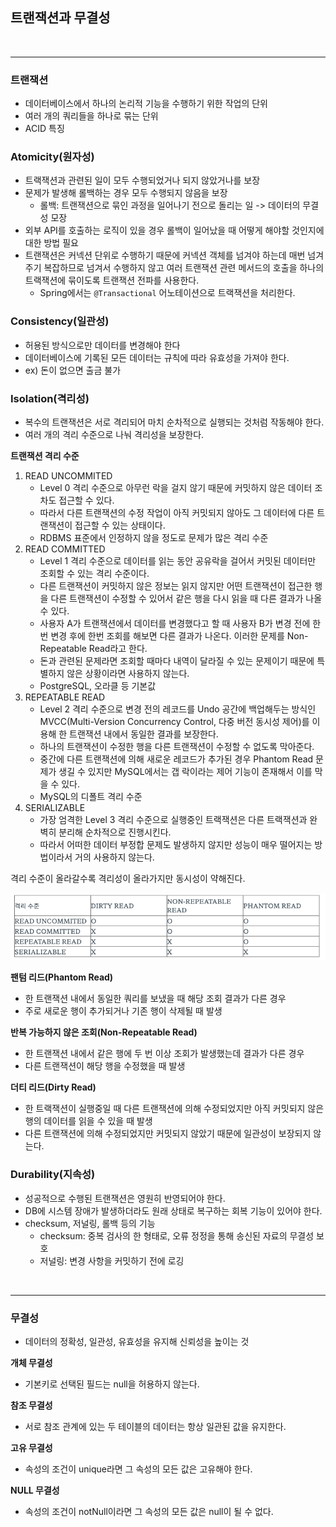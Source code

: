 
## 트랜잭션과 무결성


<br/>

---

### 트랜잭션

- 데이터베이스에서 하나의 논리적 기능을 수행하기 위한 작업의 단위
- 여러 개의 쿼리들을 하나로 묶는 단위
- ACID 특징

### Atomicity(원자성)
- 트랙잭션과 관련된 일이 모두 수행되었거나 되지 않았거나를 보장
- 문제가 발생해 롤백하는 경우 모두 수행되지 않음을 보장
  - 롤백: 트랜잭션으로 묶인 과정을 일어나기 전으로 돌리는 일 -> 데이터의 무결성 모장
- 외부 API를 호출하는 로직이 있을 경우 롤백이 일어났을 때 어떻게 해야할 것인지에 대한 방법 필요
- 트랜잭션은 커넥션 단위로 수행하기 때문에 커넥션 객체를 넘겨야 하는데 매번 넘겨주기 복잡하므로 넘겨서 수행하지 않고 여러 트랜잭션 관련 메서드의 호출을 하나의 트랙잭션에 묶이도록 트랜잭션 전파를 사용한다.
  - Spring에서는 `@Transactional` 어노테이션으로 트랙잭션을 처리한다.

### Consistency(일관성)
  - 허용된 방식으로만 데이터를 변경해야 한다
  - 데이터베이스에 기록된 모든 데이터는 규칙에 따라 유효성을 가져야 한다.
  - ex) 돈이 없으면 출금 불가

### Isolation(격리성)
  - 복수의 트랜잭션은 서로 격리되어 마치 순차적으로 실행되는 것처럼 작동해야 한다.
  - 여러 개의 격리 수준으로 나눠 격리성을 보장한다.

**트랜잭션 격리 수준**
1. READ UNCOMMITED
   - Level 0 격리 수준으로 아무런 락을 걸지 않기 때문에 커밋하지 않은 데이터 조차도 접근할 수 있다. 
   - 따라서 다른 트랜잭션의 수정 작업이 아직 커밋되지 않아도 그 데이터에 다른 트랜잭션이 접근할 수 있는 상태이다. 
   - RDBMS 표준에서 인정하지 않을 정도로 문제가 많은 격리 수준
2. READ COMMITTED
   - Level 1 격리 수준으로 데이터를 읽는 동안 공유락을 걸어서 커밋된 데이터만 조회할 수 있는 격리 수준이다. 
   - 다른 트랜잭션이 커밋하지 않은 정보는 읽지 않지만 어떤 트랜잭션이 접근한 행을 다른 트랜잭션이 수정할 수 있어서 같은 행을 다시 읽을 때 다른 결과가 나올 수 있다.
   - 사용자 A가 트랜잭션에서 데이터를 변경했다고 할 때 사용자 B가 변경 전에 한 번 변경 후에 한번 조회를 해보면 다른 결과가 나온다. 이러한 문제를 Non-Repeatable Read라고 한다. 
   - 돈과 관련된 문제라면 조회할 때마다 내역이 달라질 수 있는 문제이기 때문에 특별하지 않은 상황이라면 사용하지 않는다.
   - PostgreSQL, 오라클 등 기본값
3. REPEATABLE READ
   - Level 2 격리 수준으로 변경 전의 레코드를 Undo 공간에 백업해두는 방식인 MVCC(Multi-Version Concurrency Control, 다중 버전 동시성 제어)를 이용해 한 트랜잭션 내에서 동일한 결과를 보장한다. 
   - 하나의 트랜잭션이 수정한 행을 다른 트랜잭션이 수정할 수 없도록 막아준다.
   - 중간에 다른 트랜잭션에 의해 새로운 레코드가 추가된 경우 Phantom Read 문제가 생길 수 있지만 MySQL에서는 갭 락이라는 제어 기능이 존재해서 이를 막을 수 있다.
   - MySQL의 디폴트 격리 수준
4. SERIALIZABLE
   - 가장 엄격한 Level 3 격리 수준으로 실행중인 트랙잭션은 다른 트랙잭션과 완벽히 분리해 순차적으로 진행시킨다. 
   - 따라서 어떠한 데이터 부정합 문제도 발생하지 않지만 성능이 매우 떨어지는 방법이라서 거의 사용하지 않는다.

격리 수준이 올라갈수록 격리성이 올라가지만 동시성이 약해진다.

![img_20.png](images/img_20.png)

**팬텀 리드(Phantom Read)**

- 한 트랜잭션 내에서 동일한 쿼리를 보냈을 때 해당 조회 결과가 다른 경우
- 주로 새로운 행이 추가되거나 기존 행이 삭제될 때 발생

**반복 가능하지 않은 조회(Non-Repeatable Read)**

- 한 트랜잭션 내에서 같은 행에 두 번 이상 조회가 발생했는데 결과가 다른 경우
- 다른 트랜잭션이 해당 행을 수정했을 때 발생

**더티 리드(Dirty Read)**

- 한 트랙잭션이 실행중일 때 다른 트랜잭션에 의해 수정되었지만 아직 커밋되지 않은 행의 데이터를 읽을 수 있을 때 발생
- 다른 트랜잭션에 의해 수정되었지만 커밋되지 않았기 때문에 일관성이 보장되지 않는다.


### Durability(지속성)

- 성공적으로 수행된 트랜잭션은 영원히 반영되어야 한다.
- DB에 시스템 장애가 발생하더라도 원래 상태로 복구하는 회복 기능이 있어야 한다.
- checksum, 저널링, 롤백 등의 기능
  - checksum: 중복 검사의 한 형태로, 오류 정정을 통해 송신된 자료의 무결성 보호
  - 저널링: 변경 사항을 커밋하기 전에 로깅


<br/>

---

### 무결성

- 데이터의 정확성, 일관성, 유효성을 유지해 신뢰성을 높이는 것

**개체 무결성**

- 기본키로 선택된 필드는 null을 허용하지 않는다.

**참조 무결성**

- 서로 참조 관계에 있는 두 테이블의 데이터는 항상 일관된 값을 유지한다.

**고유 무결성**

- 속성의 조건이 unique라면 그 속성의 모든 값은 고유해야 한다.

**NULL 무결성**

- 속성의 조건이 notNull이라면 그 속성의 모든 값은 null이 될 수 없다.



<br/>
